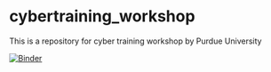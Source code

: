 # cybertraining_workshop
This is a repository for cyber training workshop by Purdue University

[![Binder](https://mybinder.org/badge_logo.svg)](https://mybinder.org/v2/gh/QINQINKONG/cybertraining_workshop/master)
